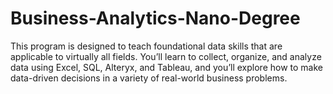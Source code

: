 # Business-Analytics-Nano-Degree
This program is designed to teach foundational data skills that are applicable to virtually all fields. You’ll learn to collect, organize, and analyze data using Excel, SQL, Alteryx, and Tableau, and you’ll explore how to make data-driven decisions in a variety of real-world business problems. 
